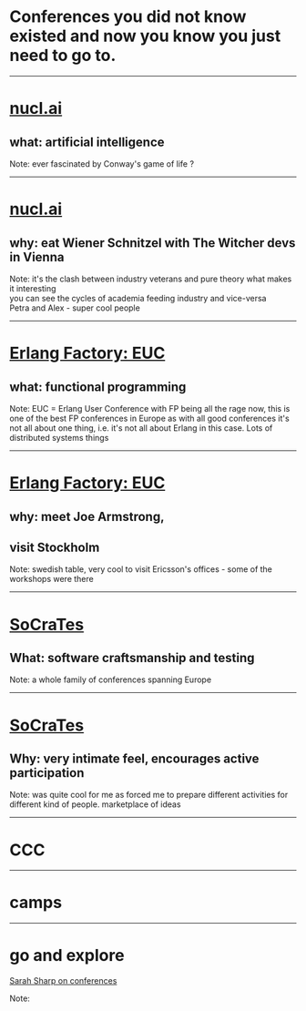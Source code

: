 # Conferences you did not know existed and now you know you just need to go to.

---

# [nucl.ai](http://nucl.ai/)

## what: artificial intelligence

Note: ever fascinated by Conway's game of life ?

---

# [nucl.ai](http://nucl.ai/)
## why: eat Wiener Schnitzel with The Witcher devs in Vienna
Note: it's the clash between industry veterans and pure theory what makes it interesting  
you can see the cycles of academia feeding industry and vice-versa  
Petra and Alex - super cool people  

---

# [Erlang Factory: EUC](http://www.erlang-factory.com/)

## what: functional programming
Note: EUC = Erlang User Conference
with FP being all the rage now, this is one of the best FP conferences in Europe
as with all good conferences it's not all about one thing, i.e. it's not all about Erlang in this case. Lots of distributed systems things

---

# [Erlang Factory: EUC](http://www.erlang-factory.com/)

## why: meet Joe Armstrong, 
## visit Stockholm
Note: swedish table, very cool to visit Ericsson's offices - some of the workshops were there

---

# [SoCraTes](https://www.socrates-conference.de/)
## What: software craftsmanship and testing
Note: a whole family of conferences spanning Europe

---

# [SoCraTes](https://www.socrates-conference.de/)
## Why: very intimate feel, encourages active participation
Note: was quite cool for me as forced me to prepare different activities for different kind of people. marketplace of ideas

---

# CCC

---

# camps

---

# go and explore

[Sarah Sharp on conferences](http://sarah.thesharps.us/2016/02/02/first-timers-guide-to-foss-conferences/)

Note: 
